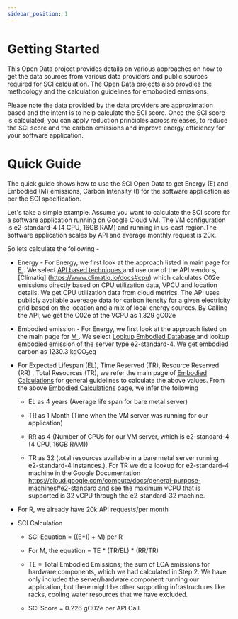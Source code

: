 ```yaml
---
sidebar_position: 1
---
```


# Getting Started

This Open Data project provides details on various approaches on how to get the data sources from various data providers and public sources required for SCI calculation. The Open Data projects also provdies the methdology and the calculation guidelines for emobodied emissions.

Please note the data provided by the data providers are approximation based and the intent is to help calculate the SCI score. Once the SCI score is calculated, you can apply reduction principles across releases, to reduce the SCI score and the carbon emissions and improve energy efficiency for your software application.


# Quick Guide 
The quick guide shows how to use the SCI Open Data to get Energy (E) and Embodied (M) emissions,
Carbon Intensity (I) for the software application as per the SCI specification.

Let's take a simple example. Assume you want to calculate the SCI score for a software application running on Google Cloud VM. The VM configuration is e2-standard-4 (4 CPU, 16GB RAM) and running in us-east region.The software application scales by API and average monthly request is 20k.  

So lets calculate the following -
- Energy -  For Energy, we first look at the approach listed in main page for [ E ](E).
We select [ API based techniques ](./E/APIBased.md) and use one of the API vendors, [Climatiq] (https://www.climatiq.io/docs#cpu) which calculates C02e emissions directly based on CPU utilization data, VPCU and location details. We get CPU utilization data from cloud metrics. The API uses publicly available 
avereage data for carbon itensity for a given electricity grid based on the location and 
a mix of local energy sources. By Calling the API, we get the C02e of the VCPU as 1,329 gC02e

- Embodied emission -  For Energy, we first look at the approach listed on the main page for [ M ](M).
We select  [ Lookup Embodied Database ](./M/EmbodiedDatabase.md) and lookup embodied emission of the server type e2-standard-4. We get embodied carbon as 1230.3 kgCO₂eq

- For Expected Lifespan (EL),  Time Reserved (TR), Resource Reserved (RR) , Total Resources (TR), we refer the main page of [Embodied Calculations](./M/MSubCalculations.md) for general guidelines to calculate the above values.
From the above [Embodied Calculations](./M/MSubCalculations.md) page, we infer the following 

    - EL as 4 years (Average life span for bare metal server)

    - TR as 1 Month (Time when the VM server was running for our application)

    - RR as 4 (Number of CPUs for our VM server, which is e2-standard-4 (4 CPU, 16GB RAM))

    - TR as 32 (total resources available in a bare metal server running e2-standard-4 instances.). 
For TR we do a lookup for e2-standard-4 machine in the Google Documentation https://cloud.google.com/compute/docs/general-purpose-machines#e2-standard and see the maximum vCPU that is supported is 32 vCPU through the e2-standard-32 machine.

- For R, we already have 20k API requests/per month

- SCI Calculation

    - SCI Equation =  ((E*I) + M) per R

    - For M, the equation  = TE * (TR/EL) * (RR/TR)

    - TE = Total Embodied Emissions, the sum of LCA emissions for hardware components, which we had calculated in Step 2. We have only included the server/hardware component running our application, but there might be other supporting infrastructures like racks, cooling water resources that we have excluded.

    - SCI Score = 0.226 gC02e per API Call.




